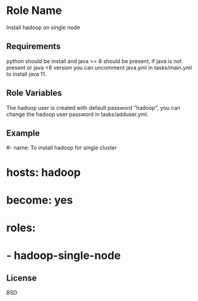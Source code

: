 Role Name
=========

Install hadoop on single node

Requirements
------------

python should be install and java >= 8 should be present, if java is not present or java <8 version you can uncomment java.yml in tasks/main.yml to install java 11. 

Role Variables
--------------

The hadoop user is created with default password "hadoop", you can change the hadoop user password in tasks/adduser.yml.

Example
-------

#- name: To install hadoop for single cluster
#  hosts: hadoop
#  become: yes
#  roles: 
#    - hadoop-single-node

License
-------

BSD


